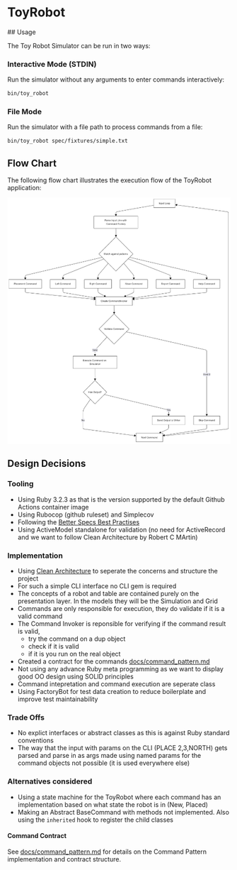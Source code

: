 # ToyRobot

## Usage

The Toy Robot Simulator can be run in two ways:

### Interactive Mode (STDIN)

Run the simulator without any arguments to enter commands interactively:

```bash
bin/toy_robot
```

### File Mode

Run the simulator with a file path to process commands from a file:

```bash
bin/toy_robot spec/fixtures/simple.txt
```

## Flow Chart

The following flow chart illustrates the execution flow of the ToyRobot application:

![ToyRobot Flow Chart](docs/flow_chart.png)

## Design Decisions

### Tooling

- Using Ruby 3.2.3 as that is the version supported by the default Github Actions container image
- Using Rubocop (github ruleset) and Simplecov
- Following the [Better Specs Best Practises](https://www.betterspecs.org/)
- Using ActiveModel standalone for validation (no need for ActiveRecord and we want to follow Clean Architecture by Robert C MArtin)

### Implementation

- Using [Clean Architecture](https://blog.cleancoder.com/uncle-bob/2012/08/13/the-clean-architecture.html) to seperate the concerns and structure the project
- For such a simple CLI interface no CLI gem is required
- The concepts of a robot and table are contained purely on the presentation layer. In the models they will be the Simulation and Grid
- Commands are only responsible for execution, they do validate if it is a valid command
- The Command Invoker is reponsible for verifying if the command result is valid,
  - try the command on a dup object
  - check if it is valid
  - if it is you run on the real object
- Created a contract for the commands [docs/command_pattern.md](docs/command_pattern.md)
- Not using any advance Ruby meta programming as we want to display good OO design using SOLID principles
- Command intepretation and command execution are seperate class
- Using FactoryBot for test data creation to reduce boilerplate and improve test maintainability

### Trade Offs

- No explict interfaces or abstract classes as this is against Ruby standard conventions
- The way that the input with params on the CLI (PLACE 2,3,NORTH) gets parsed and parse in as args made using named params for the command objects not possible (it is used everywhere else)

### Alternatives considered
- Using a state machine for the ToyRobot where each command has an implementation based on what state the robot is in (New, Placed)
- Making an Abstract BaseCommand with methods not implemented. Also using the `inherited` hook to register the child classes

#### Command Contract

See [docs/command_pattern.md](docs/command_pattern.md) for details on the Command Pattern implementation and contract structure.
